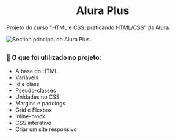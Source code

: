 <h1 align="center">Alura Plus</h1>
<p>Projeto do curso "HTML e CSS: praticando HTML/CSS" da Alura.</p>

![Section principal do Alura Plus.](https://github.com/gyselle-marques/AluraPlus/assets/119114313/b0a2e4b5-4f9a-454d-95f7-11d96eb51e8c)
##
### :bookmark: O que foi utilizado no projeto:
- A base do HTML
- Variáveis
- Id e class
- Pseudo-classes
- Unidades no CSS
- Margins e paddings
- Grid e Flexbox
- Inline-block
- CSS interativo
- Criar um site responsivo
